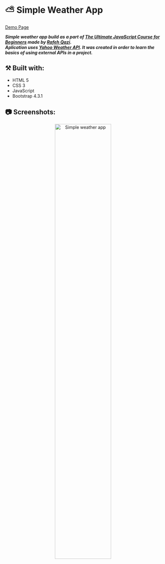 # ⛅ Simple Weather App

[Demo Page](https://wiktorw0.github.io/simple-weather-app/)

***Simple weather app build as a part of [The Ultimate JavaScript Course for Beginners](https://www.cleverprogrammer.com/) made by [Rafeh Qazi](https://github.com/CleverProgrammer).***
</br>
***Aplication uses [Yahoo Weather API](https://rapidapi.com/apishub/api/yahoo-weather5/). It was created in order to learn the basics of using external APIs in a project.***
 
## ⚒️ Built with:
- HTML 5
- CSS 3
- JavaScript
- Bootstrap 4.3.1

## 📷 Screenshots:
<p align="center">
<img src="https://i.imgur.com/6ItUHPf.png" height="60%" width="60%" alt="Simple weather app"/>
<br />
